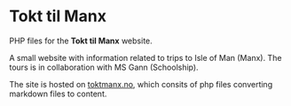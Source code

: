 # Tokt til Manx

PHP files for the **Tokt til Manx** website. 

A small website with information related to trips to Isle of Man (Manx).
The tours is in collaboration with MS Gann (Schoolship).

The site is hosted on [toktmanx.no](https://toktmanx.no), which consits of php files converting markdown files to content.
